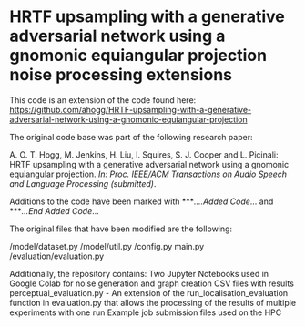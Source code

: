 # HRTF upsampling with a generative adversarial network using a gnomonic equiangular projection noise processing extensions

This code is an extension of the code found here: https://github.com/ahogg/HRTF-upsampling-with-a-generative-adversarial-network-using-a-gnomonic-equiangular-projection

The original code base was part of the following research paper:

A. O. T. Hogg, M. Jenkins, H. Liu, I. Squires, S. J. Cooper and L. Picinali: HRTF upsampling with a generative adversarial network using a gnomonic equiangular projection. *In: Proc. IEEE/ACM Transactions on Audio Speech and Language Processing (submitted)*.

Additions to the code have been marked with ****....Added Code*... and ****...End Added Code*...

The original files that have been modified are the following: 

/model/dataset.py
/model/util.py
/config.py
main.py
/evaluation/evaluation.py


Additionally, the repository contains: 
Two Jupyter Notebooks used in Google Colab for noise generation and graph creation
CSV files with results 
perceptual_evaluation.py - An extension of the run_localisation_evaluation function in evaluation.py that allows the  processing of the results of multiple experiments with one run
Example job submission files used on the HPC
